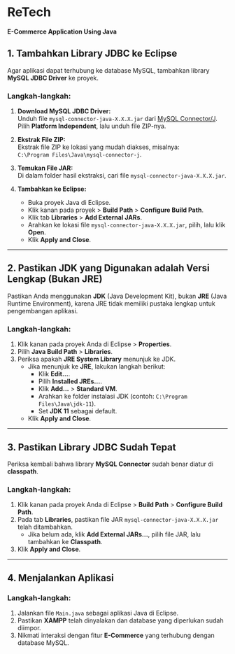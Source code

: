 # ReTech  
**E-Commerce Application Using Java**

## 1. Tambahkan Library JDBC ke Eclipse  
Agar aplikasi dapat terhubung ke database MySQL, tambahkan library **MySQL JDBC Driver** ke proyek.

### Langkah-langkah:  
1. **Download MySQL JDBC Driver:**  
   Unduh file `mysql-connector-java-X.X.X.jar` dari [MySQL Connector/J](https://dev.mysql.com/downloads/connector/j/). Pilih **Platform Independent**, lalu unduh file ZIP-nya.

2. **Ekstrak File ZIP:**  
   Ekstrak file ZIP ke lokasi yang mudah diakses, misalnya:  
   `C:\Program Files\Java\mysql-connector-j`.

3. **Temukan File JAR:**  
   Di dalam folder hasil ekstraksi, cari file `mysql-connector-java-X.X.X.jar`.

4. **Tambahkan ke Eclipse:**  
   - Buka proyek Java di Eclipse.  
   - Klik kanan pada proyek > **Build Path** > **Configure Build Path**.  
   - Klik tab **Libraries** > **Add External JARs**.  
   - Arahkan ke lokasi file `mysql-connector-java-X.X.X.jar`, pilih, lalu klik **Open**.  
   - Klik **Apply and Close**.  

---

## 2. Pastikan JDK yang Digunakan adalah Versi Lengkap (Bukan JRE)  
Pastikan Anda menggunakan **JDK** (Java Development Kit), bukan **JRE** (Java Runtime Environment), karena JRE tidak memiliki pustaka lengkap untuk pengembangan aplikasi.

### Langkah-langkah:  
1. Klik kanan pada proyek Anda di Eclipse > **Properties**.  
2. Pilih **Java Build Path** > **Libraries**.  
3. Periksa apakah **JRE System Library** menunjuk ke JDK.  
   - Jika menunjuk ke **JRE**, lakukan langkah berikut:  
     - Klik **Edit...**.  
     - Pilih **Installed JREs...**.  
     - Klik **Add...** > **Standard VM**.  
     - Arahkan ke folder instalasi JDK (contoh: `C:\Program Files\Java\jdk-11`).  
     - Set **JDK 11** sebagai default.  
   - Klik **Apply and Close**.  

---

## 3. Pastikan Library JDBC Sudah Tepat  
Periksa kembali bahwa library **MySQL Connector** sudah benar diatur di **classpath**.

### Langkah-langkah:  
1. Klik kanan pada proyek Anda di Eclipse > **Build Path** > **Configure Build Path**.  
2. Pada tab **Libraries**, pastikan file JAR `mysql-connector-java-X.X.X.jar` telah ditambahkan.  
   - Jika belum ada, klik **Add External JARs...**, pilih file JAR, lalu tambahkan ke **Classpath**.  
3. Klik **Apply and Close**.  

---

## 4. Menjalankan Aplikasi  
### Langkah-langkah:  
1. Jalankan file `Main.java` sebagai aplikasi Java di Eclipse.  
2. Pastikan **XAMPP** telah dinyalakan dan database yang diperlukan sudah diimpor.  
3. Nikmati interaksi dengan fitur **E-Commerce** yang terhubung dengan database MySQL.  
